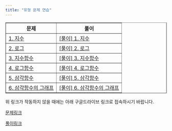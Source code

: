 ```yaml
---
title: "유형 문제 연습"
---
```

<table border="1">
<th>문제</th> <th>풀이</th> 
  <tr>
    <td class="tg-0lax"><a href="/pdf/gnwr/1. 지수.pdf">1. 지수</a></td>
    <td class="tg-0lax"><a href="/pdf/gnwr/%5B풀이%5D 1. 지수.pdf">[풀이] 1. 지수</a></td>
  </tr>
  <tr>
    <td class="tg-0lax"><a href="/pdf/gnwr/2. 로그.pdf">2. 로그</a></td>
    <td class="tg-0lax"><a href="/pdf/gnwr/%5B풀이%5D 2. 로그.pdf">[풀이] 2. 로그</a></td>
  </tr>
  <tr>
    <td class="tg-0lax"><a href="/pdf/gnwr/3. 지수함수.pdf">3. 지수함수</a></td>
    <td class="tg-0lax"><a href="/pdf/gnwr/%5B풀이%5D 3. 지수함수.pdf">[풀이] 3. 지수함수</a></td>
  </tr>
  <tr>
    <td class="tg-0lax"><a href="/pdf/gnwr/4. 로그함수.pdf">4. 로그함수</a></td>
    <td class="tg-0lax"><a href="/pdf/gnwr/%5B풀이%5D 4. 로그함수.pdf">[풀이] 4. 로그함수</a></td>
  </tr>
  <tr>
    <td class="tg-0lax"><a href="/pdf/gnwr/5. 삼각함수.pdf">5. 삼각함수</a></td>
    <td class="tg-0lax"><a href="/pdf/gnwr/%5B풀이%5D 5. 삼각함수.pdf">[풀이] 5. 삼각함수</a></td>
  </tr>
 <tr>
    <td class="tg-0lax"><a href="/pdf/gnwr/6. 삼각함수의 그래프.pdf">6. 삼각함수의 그래프</a></td>
    <td class="tg-0lax"><a href="/pdf/gnwr/%5B풀이%5D 6. 삼각함수의 그래프.pdf">[풀이] 6. 삼각함수의 그래프</a></td>
  </tr>
</table>

위 링크가 작동하지 않을 때에는 아래 구글드라이브 링크로 접속하시기 바랍니다.

[문제링크](https://drive.google.com/drive/folders/1P0WOPzLX3Ckxn5PX_NY3vo0GIaTkewgx)

[풀이링크](https://drive.google.com/drive/folders/1fbOXM93xIhCKjgg4CC21o1WWtWqE6n4R?usp=share_link)


